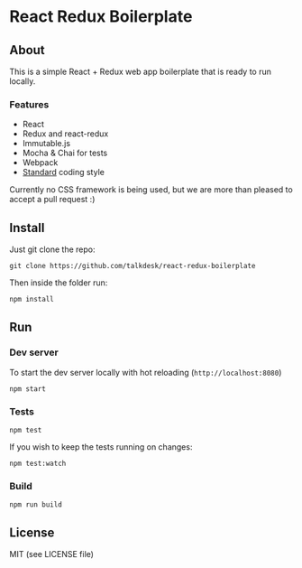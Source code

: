 # React Redux Boilerplate

## About

This is a simple React + Redux web app boilerplate that is ready to run locally.

### Features

* React
* Redux and react-redux
* Immutable.js
* Mocha & Chai for tests
* Webpack
* [Standard](http://standardjs.com) coding style

Currently no CSS framework is being used, but we are more than pleased to accept a pull request :)

## Install

Just git clone the repo:

```
git clone https://github.com/talkdesk/react-redux-boilerplate
```

Then inside the folder run:

```
npm install
```

## Run

### Dev server

To start the dev server locally with hot reloading (`http://localhost:8080`)

```
npm start
```

### Tests

```
npm test
```

If you wish to keep the tests running on changes:

```
npm test:watch
```

### Build

```
npm run build
```

## License

MIT (see LICENSE file)
